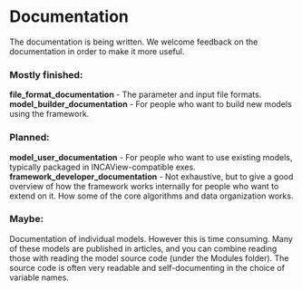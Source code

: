 # Documentation

The documentation is being written. 
We welcome feedback on the documentation in order to make it more useful.

### Mostly finished:
**file_format_documentation** - The parameter and input file formats.
**model_builder_documentation** - For people who want to build new models using the framework.

### Planned:
**model_user_documentation** - For people who want to use existing models, typically packaged in INCAView-compatible exes.
**framework_developer_documentation** - Not exhaustive, but to give a good overview of how the framework works internally for people who want to extend on it. How some of the core algorithms and data organization works.

### Maybe:
Documentation of individual models. However this is time consuming. Many of these models are published in articles, and you can combine reading those with reading the model source code (under the Modules folder). The source code is often very readable and self-documenting in the choice of variable names.
